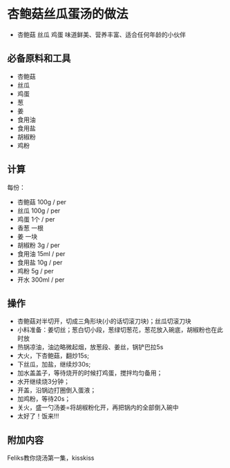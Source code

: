 # 杏鲍菇丝瓜蛋汤的做法

- 杏鲍菇 丝瓜 鸡蛋 味道鲜美、营养丰富、适合任何年龄的小伙伴

## 必备原料和工具

* 杏鲍菇
* 丝瓜
* 鸡蛋
* 葱
* 姜
* 食用油
* 食用盐
* 胡椒粉
* 鸡粉

## 计算

每份：

* 杏鲍菇 100g / per
* 丝瓜 100g / per
* 鸡蛋 1个 / per
* 香葱 一根
* 姜  一块
* 胡椒粉 3g / per
* 食用油 15ml / per 
* 食用盐 10g / per
* 鸡粉 5g / per
* 开水 300ml / per

## 操作

* 杏鲍菇对半切开，切成三角形块(小的话切滚刀块)；丝瓜切滚刀块
* 小料准备：姜切丝；葱白切小段，葱绿切葱花，葱花放入碗底，胡椒粉也在此时放
* 热锅凉油，油边略微起烟，放葱段、姜丝，锅铲巴拉5s
* 大火，下杏鲍菇，翻炒15s;
* 下丝瓜，加盐，继续炒30s;
* 加水盖盖子，等待烧开的时候打鸡蛋，搅拌均匀备用；
* 水开继续烧3分钟；
* 开盖，沿锅边打圈倒入蛋液；
* 加鸡粉，等待20s；
* 关火，盛一勺汤姜=将胡椒粉化开，再把锅内的全部倒入碗中
* 太好了！饭来!!!
  
## 附加内容

Feliks教你烧汤第一集，kisskiss